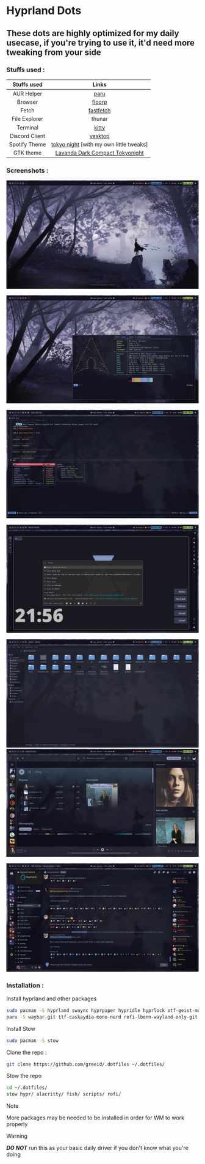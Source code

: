 # Hyprland Dots

## These dots are highly optimized for my daily usecase, if you're trying to use it, it'd need more tweaking from your side

### Stuffs used :

| Stuffs used   | Links | 
|:----------:   | :---: | 
| AUR Helper    | [paru](https://github.com/Morganamilo/paru)            |
| Browser       | [floorp](https://floorp.app/en)            |
| Fetch         | [fastfetch](https://github.com/fastfetch-cli/fastfetch) | 
| File Explorer | thunar |
| Terminal      | [kitty](https://sw.kovidgoyal.net/kitty/) |
| Discord Client| [vesktop](https://github.com/Vencord/Vesktop) |
| Spotify Theme | [tokyo night](https://github.com/Gspr-bit/Spotify-Tokyo-Night-Theme) [with my own little tweaks]  |
| GTK theme     | [Lavanda Dark Compact Tokyonight](https://github.com/mehedirm6244/Miserable_Xfce/tree/Serenade/home/.themes/Lavanda-Dark-Compact-Tokyonight)  |


### Screenshots :

![hypr1](./.screenshots/wallpaper.png)


![hypr2](./.screenshots/fetch.png)


![hyprnvim](./.screenshots/nvim.png)

![hypr3](./.screenshots/tabliss.png)

![hypr3](./.screenshots/explorer.png)
![hypr3](./.screenshots/spotify.png)


![hypr3](./.screenshots/discord.png)

### Installation : 

Install hyprland and other packages

```bash
sudo pacman -S hyprland swaync hyprpaper hypridle hyprlock otf-geist-mono-nerd  pacman-contrib alacritty thunar spotify-launcher fish
paru -S waybar-git ttf-caskaydia-mono-nerd rofi-lbonn-wayland-only-git
```

Install Stow
```bash
sudo pacman -S stow
```

Clone the repo : 
```bash
git clone https://github.com/greeid/.dotfiles ~/.dotfiles/
```
Stow the repo

```bash
cd ~/.dotfiles/
stow hypr/ alacritty/ fish/ scripts/ rofi/
```
> [!NOTE]  
> More packages may be needed to be installed in order for WM to work properly

> [!WARNING]  
> _**DO NOT**_ run this as your basic daily driver if you don't know what you're doing

